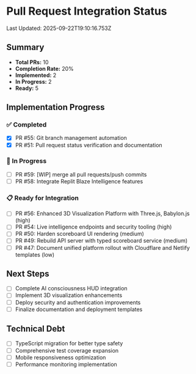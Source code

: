 # Pull Request Integration Status

Last Updated: 2025-09-22T19:10:16.753Z

## Summary
- **Total PRs:** 10
- **Completion Rate:** 20%
- **Implemented:** 2
- **In Progress:** 2
- **Ready:** 5

## Implementation Progress

### ✅ Completed
- [x] PR #55: Git branch management automation
- [x] PR #51: Pull request status verification and documentation

### 🔄 In Progress  
- [ ] PR #59: [WIP] merge all pull requests/push commits
- [ ] PR #58: Integrate Replit Blaze Intelligence features

### 📋 Ready for Integration
- [ ] PR #56: Enhanced 3D Visualization Platform with Three.js, Babylon.js (high)
- [ ] PR #54: Live intelligence endpoints and security tooling (high)
- [ ] PR #50: Harden scoreboard UI rendering (medium)
- [ ] PR #49: Rebuild API server with typed scoreboard service (medium)
- [ ] PR #47: Document unified platform rollout with Cloudflare and Netlify templates (low)

## Next Steps
- [ ] Complete AI consciousness HUD integration
- [ ] Implement 3D visualization enhancements
- [ ] Deploy security and authentication improvements
- [ ] Finalize documentation and deployment templates

## Technical Debt
- [ ] TypeScript migration for better type safety
- [ ] Comprehensive test coverage expansion
- [ ] Mobile responsiveness optimization
- [ ] Performance monitoring implementation
